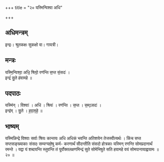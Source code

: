 +++
title = "२० यस्मिन्विश्वा अधि"

+++
## अधिमन्त्रम्
इन्द्रः। श्रुतकक्षः सुकक्षो वा। गायत्री।

## मन्त्रः
यस्मि॒न्विश्वा॒ अधि॒ श्रियो॒ रण॑न्ति स॒प्त सं॒सदः॑ ।  
इन्द्रं॑ सु॒ते ह॑वामहे ॥

## पदपाठः
यस्मि॑न् । विश्वाः॑ । अधि॑ । श्रियः॑ । रण॑न्ति । स॒प्त । स॒म्ऽसदः॑ ।  
इन्द्र॑म् । सु॒ते । ह॒वा॒म॒हे॒ ॥

## भाष्यम्
यस्मिन्निन्द्रे विश्वाः सर्वाः श्रियः कान्तयः अधि अधिकं भवन्ति अतिशयेन तेजस्वीत्यर्थः । किंच सप्त सप्तसङ्ख्याकाः संसदः सम्यग्यज्ञेषु कर्म- करणार्थं सीदन्तीति संसदो होत्रकाः यस्मिन् रणन्ति सोमप्रदानार्थं रमन्ते । यद्वा यं शब्दयन्ति स्तुवन्ति तं पूर्वोक्तलक्षणमिन्द्रं सुते सोमेभिषुते सति हवामहे वयं सोमपानायाह्वयामः ॥ २० ॥